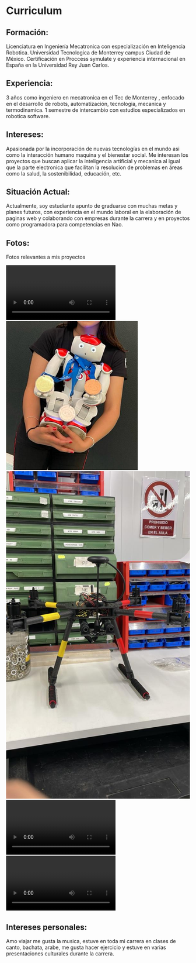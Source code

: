 # Curriculum 

## Formación:

Licenciatura en Ingeniería Mecatronica con especialización en Inteligencia Robotica. Universidad Tecnologica de Monterrey campus Ciudad de México.
Certificación en Proccess symulate y experiencia internacional en España en la Universidad Rey Juan Carlos.

## Experiencia:

3 años como ingeniero en mecatronica en el Tec de Monterrey , enfocado en el desarrollo de robots, automatización, tecnologia, mecanica y termodinamica.
1 semestre de intercambio con estudios especializados en robotica software.

## Intereses:

Apasionada por la incorporación de nuevas tecnologías en el mundo asi como la interacción humano maquina y el bienestar social. Me interesan  los proyectos que buscan aplicar la inteligencia artificial y mecanica al igual que la parte electronica que facilitan la resolucion de  problemas en áreas como la salud, la sostenibilidad, educación, etc.

## Situación Actual:

Actualmente, soy estudiante apunto de graduarse con muchas metas y planes futuros, con experiencia en el mundo laboral en la elaboración de paginas web y colaborando con empresas durante la carrera y en proyectos como programadora para competencias en Nao.

## Fotos:
Fotos relevantes a mis proyectos 


![](a.mp4)
![](s.png)
![](b.jpeg)
![](c.mp4)
![](d.mp4)

## Intereses personales:

Amo viajar me gusta la musica, estuve en toda mi carrera en clases de canto, bachata, arabe, me gusta hacer ejercicio y estuve en varias presentaciones culturales durante la carrera.
